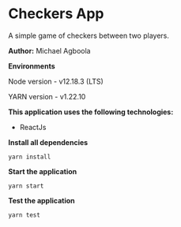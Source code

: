 # Checkers App

A simple game of checkers between two players.

**Author:** Michael Agboola

**Environments**

Node version - v12.18.3 (LTS)

YARN version - v1.22.10

**This application uses the following technologies:**

- ReactJs

**Install all dependencies**

```
yarn install
```

**Start the application**

```
yarn start
```

**Test the application**

```
yarn test
```

